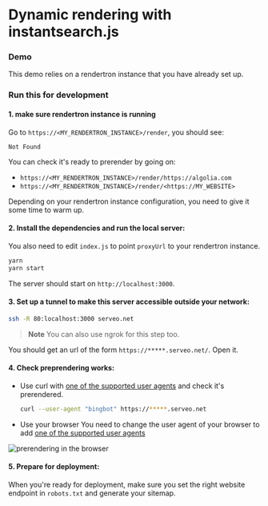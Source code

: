 # Dynamic rendering with instantsearch.js

### Demo

This demo relies on a rendertron instance that you have already set up.

### Run this for development

#### 1. make sure rendertron instance is running  

Go to `https://<MY_RENDERTRON_INSTANCE>/render`, you should see:
  
  ```
  Not Found
  ```
  
You can check it's ready to prerender by going on: 
  - `https://<MY_RENDERTRON_INSTANCE>/render/https://algolia.com`
  - `https://<MY_RENDERTRON_INSTANCE>/render/<https://MY_WEBSITE>`

Depending on your rendertron instance configuration, you need to give it some time to warm up.

#### 2. Install the dependencies and run the local server:

You also need to edit `index.js` to point `proxyUrl` to your rendertron instance.

```sh
yarn
yarn start
```

The server should start on `http://localhost:3000`.

#### 3. Set up a tunnel to make this server accessible outside your network:

```bash
ssh -R 80:localhost:3000 serveo.net
```

> **Note**
> You can also use ngrok for this step too. 

You should get an url of the form `https://*****.serveo.net/`. Open it. 

#### 4. Check preprendering works:
  - Use curl with [one of the supported user agents](https://github.com/GoogleChrome/rendertron/blob/f24343efc77b304664d2f1a682da706418c7eb89/middleware/src/middleware.ts#L25-L40) and check it's prerendered.
  
    ```sh
    curl --user-agent "bingbot" https://*****.serveo.net
    ```
    
  - Use your browser 
    You need to change the user agent of your browser to add [one of the supported user agents](https://github.com/GoogleChrome/rendertron/blob/f24343efc77b304664d2f1a682da706418c7eb89/middleware/src/middleware.ts#L25-L40) 
    
   ![prerendering in the browser](./prerendering-in-browser.gif) 

#### 5. Prepare for deployment:

When you're ready for deployment, make sure you set the right website endpoint in `robots.txt` and generate your sitemap.

